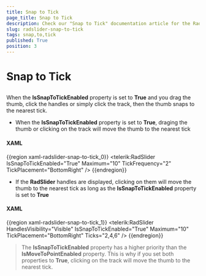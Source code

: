 ```yaml
---
title: Snap to Tick
page_title: Snap to Tick
description: Check our "Snap to Tick" documentation article for the RadSlider WPF control.
slug: radslider-snap-to-tick
tags: snap,to,tick
published: True
position: 3
---
```


# Snap to Tick



## 

When the __IsSnapToTickEnabled__ property is set to __True__ and you drag the thumb, click the handles or simply click the track, then the thumb snaps to the nearest tick.

* When the __IsSnapToTickEnabled__ property is set to __True__, draging the thumb or clicking on the track will move the thumb to the nearest tick 
        

#### __XAML__

{{region xaml-radslider-snap-to-tick_0}}
	<telerik:RadSlider IsSnapToTickEnabled="True" 
	                   Maximum="10"
	                   TickFrequency="2"
	                   TickPlacement="BottomRight" />
{{endregion}}



* If the __RadSlider__ handles are displayed, clicking on them will move the thumb to the nearest tick as long as the __IsSnapToTickEnabled__ property is set to __True__

#### __XAML__

{{region xaml-radslider-snap-to-tick_1}}
	<telerik:RadSlider HandlesVisibility="Visible" 
	                   IsSnapToTickEnabled="True"
	                   Maximum="10"
	                   TickPlacement="BottomRight"
	                   Ticks="2,4,6" />
{{endregion}}



>The __IsSnapToTickEnabled__ property has a higher priority than the __IsMoveToPointEnabled__ property. This is why if you set both properties to __True__, clicking on the track will move the thumb to the nearest tick.
